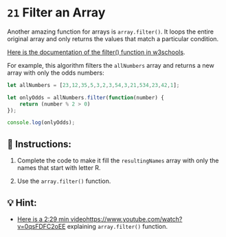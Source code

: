 # `21` Filter an Array

Another amazing function for arrays is `array.filter()`. It loops the entire original array and only returns the values that match a particular condition.

[Here is the documentation of the filter() function in w3schools](https://www.w3schools.com/jsref/jsref_filter.asp).

For example, this algorithm filters the `allNumbers` array and returns a new array with only the odds numbers:

```js
let allNumbers = [23,12,35,5,3,2,3,54,3,21,534,23,42,1];

let onlyOdds = allNumbers.filter(function(number) {
	return (number % 2 > 0)
});

console.log(onlyOdds);
```

## 📝 Instructions:

1. Complete the code to make it fill the `resultingNames` array with only the names that start with letter R.

2. Use the `array.filter()` function.

## 💡 Hint:

+ [Here is a 2:29 min video](https://www.youtube.com/watch?v=0qsFDFC2oEE)https://www.youtube.com/watch?v=0qsFDFC2oEE explaining `array.filter()` function.

